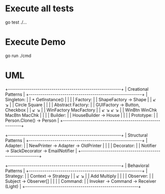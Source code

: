 # Execute all tests
go test ./...

# Execute Demo
go run ./cmd

# UML
+---------------------------------------------------------+
|                    Creational Patterns                  |
+---------------------------------------------------------+
| Singleton:                                              |
|   + GetInstance()                                       |
|                                                         |
| Factory:                                                |
|   ShapeFactory → Shape                                  |
|         ↙       ↘                                       |
|     Circle      Square                                  |
|                                                         |
| Abstract Factory:                                       |
|   GUIFactory → Button, Checkbox                         |
|        ↙           ↘                                    |
|   WinFactory   MacFactory                               |
|     ↙   ↘       ↙   ↘                                   |
| WinBtn WinChk MacBtn MacChk                             |
|                                                         |
| Builder:                                                |
|   HouseBuilder → House                                  |
|                                                         |
| Prototype:                                              |
|   Person.Clone() → Person                               |
+---------------------------------------------------------+


+---------------------------------------------------------+
|                   Structural Patterns                   |
+---------------------------------------------------------+
| Adapter:                                                |
|   NewPrinter → Adapter → OldPrinter                     |
|                                                         |
| Decorator:                                              |
|   Notifier → SlackDecorator → EmailNotifier             |
+---------------------------------------------------------+

+---------------------------------------------------------+
|                   Behavioral Patterns                   |
+---------------------------------------------------------+
| Strategy:                                               |
|   Context → Strategy                                    |
|            ↙        ↘                                   |
|         Add        Multiply                             |
|                                                         |
| Observer:                                               |
|   Subject → Observer[]                                  |
|                                                         |
| Command:                                                |
|   Invoker → Command → Receiver (Light)                  |
+---------------------------------------------------------+